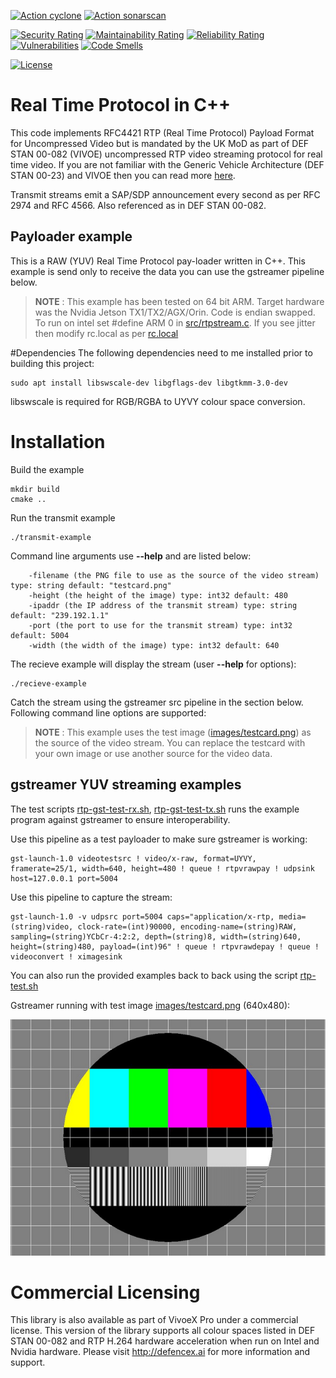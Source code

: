 

[![Action cyclone](https://github.com/DefenceX/vivoe-media-framework/actions/workflows/build-ubuntu-amd64.yaml/badge.svg)](https://github.com/DefenceX/MediaX/actions/workflows/build-ubuntu-amd64.yaml.yaml)
[![Action sonarscan](https://github.com/DefenceX/vivoe-lite/actions/workflows/sonarcloud.yaml/badge.svg)](https://sonarcloud.io/project/overview?id=DefenceX_vivoe-media-framework)


[![Security Rating](https://sonarcloud.io/api/project_badges/measure?project=DefenceX_vivoe-media-framework&metric=security_rating)](https://sonarcloud.io/summary/new_code?id=DefenceX_vivoe-lite)
[![Maintainability Rating](https://sonarcloud.io/api/project_badges/measure?project=DefenceX_vivoe-media-framework&metric=sqale_rating)](https://sonarcloud.io/summary/new_code?id=DefenceX_vivoe-lite)
[![Reliability Rating](https://sonarcloud.io/api/project_badges/measure?project=DefenceX_vivoe-media-framework&metric=reliability_rating)](https://sonarcloud.io/summary/new_code?id=DefenceX_vivoe-lite)
[![Vulnerabilities](https://sonarcloud.io/api/project_badges/measure?project=DefenceX_vivoe-media-framework&metric=vulnerabilities)](https://sonarcloud.io/summary/new_code?id=DefenceX_vivoe-lite)
[![Code Smells](https://sonarcloud.io/api/project_badges/measure?project=DefenceX_vivoe-media-framework&metric=code_smells)](https://sonarcloud.io/summary/new_code?id=DefenceX_vivoe-media-framework)


[![License](https://img.shields.io/badge/licence-MIT-brightgreen.svg)](https://opensource.org/licenses/MIT)
# Real Time Protocol in C++
This code implements RFC4421 RTP (Real Time Protocol) Payload Format for Uncompressed Video but is mandated by the UK MoD as part of DEF STAN 00-082 (VIVOE) uncompressed RTP video streaming protocol for real time video. If you are not familiar with the Generic Vehicle Architecture (DEF STAN 00-23) and VIVOE then you can read more [here](https://en.wikipedia.org/wiki/Generic_Vehicle_Architecture).

Transmit streams emit a SAP/SDP announcement every second as per RFC 2974 and RFC 4566. Also referenced as in DEF STAN 00-082.

## Payloader example
This is a RAW (YUV) Real Time Protocol pay-loader written in C++. This example is send only to receive the data you can use the gstreamer pipeline below.

> **NOTE** : This example has been tested on 64 bit ARM. Target hardware was the Nvidia Jetson TX1/TX2/AGX/Orin. Code is endian swapped. To run on intel set #define ARM  0 in [src/rtpstream.c](src/rtpstream.c). If you see jitter then modify rc.local as per [rc.local](tx1/rc.local)

#Dependencies
The following dependencies need to me installed prior to building this project:
```
sudo apt install libswscale-dev libgflags-dev libgtkmm-3.0-dev
```
libswscale is required for RGB/RGBA to UYVY colour space conversion.
# Installation
Build the example
```
mkdir build
cmake ..
```
Run the transmit example
```
./transmit-example
```
Command line arguments use **--help** and are listed below:
```
    -filename (the PNG file to use as the source of the video stream) type: string default: "testcard.png"
    -height (the height of the image) type: int32 default: 480
    -ipaddr (the IP address of the transmit stream) type: string default: "239.192.1.1"
    -port (the port to use for the transmit stream) type: int32 default: 5004
    -width (the width of the image) type: int32 default: 640
```
The recieve example will display the stream (user **--help** for options):
```
./recieve-example
```

Catch the stream using the gstreamer src pipeline in the section below. Following command line options are supported:

> **NOTE** : This example uses the test image ([images/testcard.png](images/testcard.png)) as the source of the video stream. You can replace the testcard with your own image or use another source for the video data.

## gstreamer YUV streaming examples
The test scripts [rtp-gst-test-rx.sh](example/rtp-gst-test-rx.sh), [rtp-gst-test-tx.sh](example/rtp-gst-test-tx.sh) runs the example program against gstreamer to ensure interoperability.

Use this pipeline as a test payloader to make sure gstreamer is working:

    gst-launch-1.0 videotestsrc ! video/x-raw, format=UYVY, framerate=25/1, width=640, height=480 ! queue ! rtpvrawpay ! udpsink host=127.0.0.1 port=5004

Use this pipeline to capture the stream:

    gst-launch-1.0 -v udpsrc port=5004 caps="application/x-rtp, media=(string)video, clock-rate=(int)90000, encoding-name=(string)RAW, sampling=(string)YCbCr-4:2:2, depth=(string)8, width=(string)640, height=(string)480, payload=(int)96" ! queue ! rtpvrawdepay ! queue ! videoconvert ! ximagesink 

You can also run the provided examples back to back using the script [rtp-test.sh](example/rtp-test.sh)  

Gstreamer running with test image [images/testcard.png](images/testcard.png) (640x480):

![Test Card image](images/testcard.png)

# Commercial Licensing
This library is also available as part of VivoeX Pro under a commercial license. This version of the library supports all colour spaces listed in DEF STAN 00-082 and RTP H.264 hardware acceleration when run on Intel and Nvidia hardware. Please visit http://defencex.ai for more information and support.
